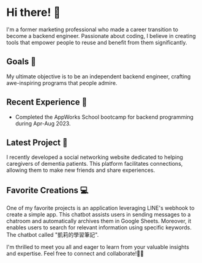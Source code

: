 # Hi there! 👋

I'm a former marketing professional who made a career transition to become a backend engineer. Passionate about coding, I believe in creating tools that empower people to reuse and benefit from them significantly.

## Goals 🎯

My ultimate objective is to be an independent backend engineer, crafting awe-inspiring programs that people admire.

## Recent Experience 🚀

- Completed the AppWorks School bootcamp for backend programming during Apr-Aug 2023.

## Latest Project 🌱

I recently developed a social networking website dedicated to helping caregivers of dementia patients. This platform facilitates connections, allowing them to make new friends and share experiences.

## Favorite Creations 💻

One of my favorite projects is an application leveraging LINE's webhook to create a simple app. This chatbot assists users in sending messages to a chatroom and automatically archives them in Google Sheets. Moreover, it enables users to search for relevant information using specific keywords. The chatbot called "凱莉的學習筆記".

I'm thrilled to meet you all and eager to learn from your valuable insights and expertise. Feel free to connect and collaborate!🙋‍♀️
